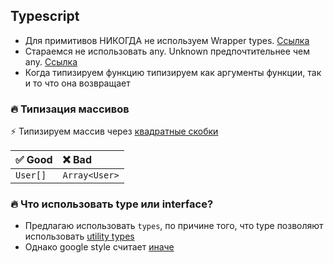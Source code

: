 ## Typescript

* Для примитивов НИКОГДА не используем Wrapper types. [Ссылка](https://google.github.io/styleguide/tsguide.html#wrapper-types)
* Стараемся не использовать any. Unknown предпочтительнее чем any. [Ссылка](https://google.github.io/styleguide/tsguide.html#any-unknown)
* Когда типизируем функцию типизируем как аргументы функции, так и то что она возвращает


### 🔥 Типизация массивов
⚡ Типизируем массив через [квадратные скобки](https://google.github.io/styleguide/tsguide.html#arrayt-type)

| ✅ Good   | ❌ Bad         |
|:---------|:--------------|
| `User[]` | `Array<User>` |


### 🔥 Что использовать type или interface?
* Предлагаю использовать `types`, по причине того, что type позволяют использовать [utility types](https://www.typescriptlang.org/docs/handbook/utility-types.html)
* Однако google style считает [иначе](https://google.github.io/styleguide/tsguide.html#interfaces-vs-type-aliases)
